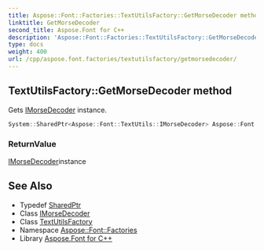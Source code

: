 ```yaml
---
title: Aspose::Font::Factories::TextUtilsFactory::GetMorseDecoder method
linktitle: GetMorseDecoder
second_title: Aspose.Font for C++
description: 'Aspose::Font::Factories::TextUtilsFactory::GetMorseDecoder method. Gets IMorseDecoder instance in C++.'
type: docs
weight: 400
url: /cpp/aspose.font.factories/textutilsfactory/getmorsedecoder/
---
```

## TextUtilsFactory::GetMorseDecoder method


Gets [IMorseDecoder](../) instance.

```cpp
System::SharedPtr<Aspose::Font::TextUtils::IMorseDecoder> Aspose::Font::Factories::TextUtilsFactory::GetMorseDecoder()
```


### ReturnValue

[IMorseDecoder](../)instance

## See Also

* Typedef [SharedPtr](../../../system/sharedptr/)
* Class [IMorseDecoder](../../../aspose.font.textutils/imorsedecoder/)
* Class [TextUtilsFactory](../)
* Namespace [Aspose::Font::Factories](../../)
* Library [Aspose.Font for C++](../../../)
